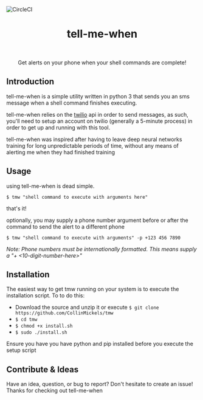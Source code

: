 
![CircleCI](https://img.shields.io/circleci/project/github/CollinMickels/tmw.svg)

<h1 align="center"> tell-me-when </h1> <br>

<p align="center">
    Get alerts on your phone when your shell commands are complete!
</p>


## Introduction


tell-me-when is a simple utility written in python 3 that sends you an sms message when a shell command finishes executing.

tell-me-when relies on the [twilio](http://twilio.com) api in order to send messages, as such, you'll need to setup an account on twilio (generally a 5-minute process) in order to get up and running with this tool.

tell-me-when was inspired after having to leave deep neural networks training for long unpredictable periods of time, without any means of alerting me when they had finished training
## Usage
using tell-me-when is dead simple.

`$ tmw "shell command to execute with arguments here"`

that's it!

optionally, you may supply a phone number argument before or after the command to send the alert to a different phone

`$ tmw "shell command to execute with arguments" -p +123 456 7890`

_Note: Phone numbers must be internationally formatted. This means supply a "+<contry code> <10-digit-number-here>"_

## Installation
The easiest way to get tmw running on your system is to execute the installation script.
To to do this:
- Download the source and unzip it or execute `$ git clone https://github.com/CollinMickels/tmw`
- `$ cd tmw`
- `$ chmod +x install.sh`
- `$ sudo ./install.sh`

Ensure you have you have python and pip installed before you execute the setup script



## Contribute & Ideas
Have an idea, question, or bug to report? Don't hesitate to create an issue! Thanks for checking out tell-me-when